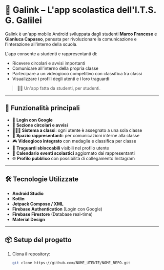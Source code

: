 # 📱 Galink – L'app scolastica dell'I.T.S. G. Galilei

Galink è un'app mobile Android sviluppata dagli studenti **Marco Francese** e **Gianluca Capasso**, pensata per rivoluzionare la comunicazione e l'interazione all'interno della scuola.

L'app consente a studenti e rappresentanti di:
- Ricevere circolari e avvisi importanti
- Comunicare all'interno della propria classe
- Partecipare a un videogioco competitivo con classifica tra classi
- Visualizzare i profili degli utenti e i loro traguardi

> 🧑‍🏫 Un'app fatta da studenti, per studenti.

---

## 🚀 Funzionalità principali

- 🔐 **Login con Google**
- 📰 **Sezione circolari e avvisi**
- 🧑‍🤝‍🧑 **Sistema a classi**: ogni utente è assegnato a una sola classe
- 💬 **Spazio rappresentanti**: per comunicazioni interne alla classe
- 🎮 **Videogioco integrato** con medaglie e classifica per classe
- 🏅 **Traguardi sbloccabili** visibili nel profilo utente
- 📅 **Calendario eventi scolastici** aggiornato dai rappresentanti
- 🌐 **Profilo pubblico** con possibilità di collegamento Instagram

---

## 🛠️ Tecnologie Utilizzate

- **Android Studio**
- **Kotlin**
- **Jetpack Compose / XML**
- **Firebase Authentication** (Login con Google)
- **Firebase Firestore** (Database real-time)
- **Material Design**

---

## 📦 Setup del progetto

1. Clona il repository:
   ```bash
   git clone https://github.com/NOME_UTENTE/NOME_REPO.git
